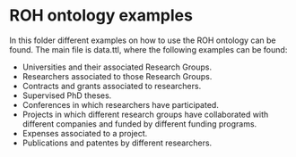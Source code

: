 # ROH ontology examples

In this folder different examples on how to use the ROH ontology can be found. The main file is data.ttl, where the following examples can be found:

* Universities and their associated Research Groups.
* Researchers associated to those Research Groups.
* Contracts and grants associated to researchers. 
* Supervised PhD theses.
* Conferences in which researchers have participated.
* Projects in which different research groups have collaborated with different companies and funded by different funding programs.
* Expenses associated to a project.
* Publications and patentes by different researchers.
